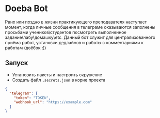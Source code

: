 # Doeba Bot

Рано или поздно в жизни практикующего преподавателя наступает момент, когда личные сообщения в телеграме оказываются заполнены просьбами учеников\студентов посмотреть выполненное задание\лабу\домашку\etc. Данный бот служит для централизованного приёма работ, установки дедлайнов и работы с комментариями к работам (доёбок :))

## Запуск

- Установить пакеты и настроить окружение
- Создать файл `.secrets.json` в корне проекта

```json
{
  "telegram": {
    "token": "TOKEN",
    "webhook_url": "https://example.com"
  }
}
```